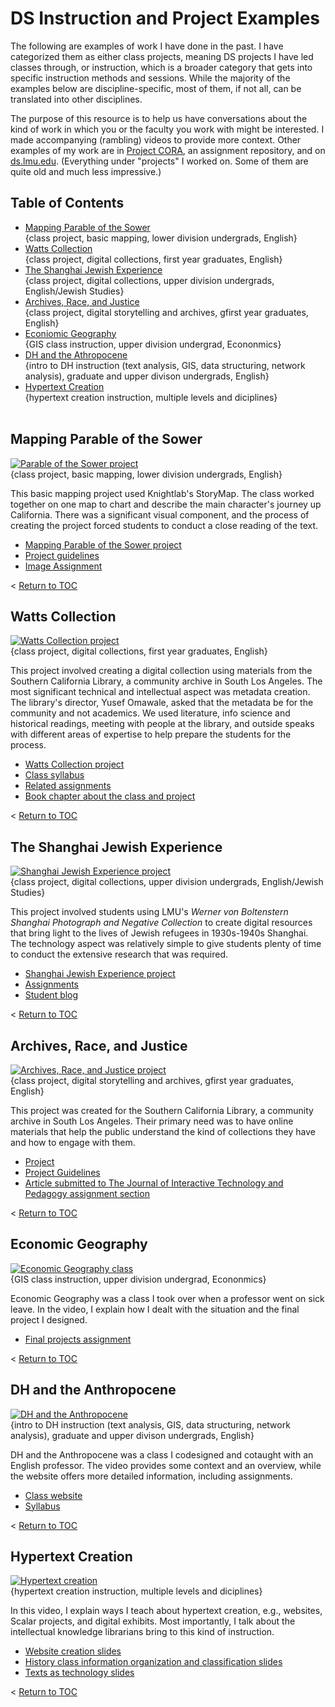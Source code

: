 # DS Instruction and Project Examples
The following are examples of work I have done in the past. I have categorized them as either class projects, meaning DS projects I have led classes through, or instruction, which is a broader category that gets into specific instruction methods and sessions. While the majority of the examples below are discipline-specific, most of them, if not all, can be translated into other disciplines. 

The purpose of this resource is to help us have conversations about the kind of work in which you or the faculty you work with might be interested. I made accompanying (rambling) videos to provide more context. Other examples of my work are in [Project CORA](https://www.projectcora.org/users/melanie-hubbard), an assignment repository, and on [ds.lmu.edu](https://ds.lmu.edu/). (Everything under "projects" I worked on. Some of them are quite old and much less impressive.)

## Table of Contents

- [Mapping Parable of the Sower](#mapping-parable-of-the-sower)<br>
{class project, basic mapping, lower division undergrads, English}<br>
- [Watts Collection](#watts-collection)<br>
{class project, digital collections, first year graduates, English}<br>
- [The Shanghai Jewish Experience](#the-shanghai-jewish-experience)<br>
{class project, digital collections, upper division undergrads, English/Jewish Studies}<br>
- [Archives, Race, and Justice](#archives-race-and-justice)<br>
{class project, digital storytelling and archives, gfirst year graduates, English}<br>
- [Econiomic Geography](#economic-geography)<br>
{GIS class instruction, upper division undergrad, Econonmics}<br>
- [DH and the Athropocene](#dh-and-the-anthropocene)<br>
{intro to DH instruction (text analysis, GIS, data structuring, network analysis), graduate and upper divison undergrads, English}<br>
- [Hypertext Creation](#hypertext-creation)<br>
{hypertext creation instruction, multiple levels and diciplines}<br><br>

## Mapping Parable of the Sower
[![Parable of the Sower project](http://img.youtube.com/vi/e5y8ZPyR-v8/0.jpg)](http://www.youtube.com/watch?v=e5y8ZPyR-v8 "Parable of the Sower project video")<br>
{class project, basic mapping, lower division undergrads, English}

This basic mapping project used Knightlab's StoryMap. The class worked together on one map to chart and describe the main character's journey up California. There was a significant visual component, and the process of creating the project forced students to conduct a close reading of the text.

- [Mapping Parable of the Sower project](https://uploads.knightlab.com/storymapjs/17d4e3ebc9ba6280b11694156ede825d/parable-of-the-sower-section-01-02/index.html)
- [Project guidelines](http://ds.lmu.edu/wp-content/uploads/2018/07/ParableOfTheSowerAssignment.pdf)
- [Image Assignment](http://ds.lmu.edu/wp-content/uploads/2018/07/VisualImageExercise_LMU_ENGL2297.pdf) 

< [Return to TOC](#table-of-contents)

## Watts Collection
[![Watts Collection project](http://img.youtube.com/vi/eKFaW0puXWI/0.jpg)](http://www.youtube.com/watch?v=eKFaW0puXWI "Watts Collection project video")<br>
{class project, digital collections, first year graduates, English}

This project involved creating a digital collection using materials from the Southern California Library, a community archive in South Los Angeles. The most significant technical and intellectual aspect was metadata creation. The library's director, Yusef Omawale, asked that the metadata be for the community and not academics. We used literature, info science and historical readings, meeting with people at the library, and outside speaks with different areas of expertise to help prepare the students for the process.

- [Watts Collection project](http://watts.library.lmu.build/)
- [Class syllabus](http://watts.library.lmu.build/cms/files/original/502caf42bce9d0f2a691fc430898f5ac.pdf)
- [Related assignments](http://watts.library.lmu.build/cms/files/original/f271621385be8d50c5d900ce68d31077.pdf)
- [Book chapter about the class and project](https://digitalcommons.lmu.edu/librarian_pubs/93/)

< [Return to TOC](#table-of-contents)

## The Shanghai Jewish Experience
[![Shanghai Jewish Experience project](http://img.youtube.com/vi/2t2i3oknjUI/0.jpg)](http://www.youtube.com/watch?v=2t2i3oknjUI "Shanghai Jewish Experience assignment video")<br>
{class project, digital collections, upper division undergrads, English/Jewish Studies}

This project involved students using LMU's _Werner von Boltenstern Shanghai Photograph and Negative Collection_ to create digital resources that bring light to the lives of Jewish refugees in 1930s-1940s Shanghai. The technology aspect was relatively simple to give students plenty of time to conduct the extensive research that was required. 

- [Shanghai Jewish Experience project](https://ds.lmu.edu/shanghai-project/)
- [Assignments](http://dh.lmu.edu/wp-content/uploads/2015/05/LMU_JewishStudies434_ShanghaiProject.pdf )
- [Student blog](http://literatureoftheholoaust2015.tumblr.com/)

< [Return to TOC](#table-of-contents)

## Archives, Race, and Justice
[![Archives, Race, and Justice project](http://img.youtube.com/vi/9tGOoccpCOI/0.jpg)](http://www.youtube.com/watch?v=9tGOoccpCOI "Archives, Race, and Justice project video")<br>
{class project, digital storytelling and archives, gfirst year graduates, English}

This project was created for the Southern California Library, a community archive in South Los Angeles. Their primary need was to have online materials that help the public understand the kind of collections they have and how to engage with them.

- [Project](https://ds.lmu.edu/archives-race-justice/)
- [Project Guidelines](https://www.projectcora.org/assignment/archives-race-and-justice)
- [Article submitted to The Journal of Interactive Technology and Pedagogy assignment section](https://drive.google.com/file/d/1xHCOy__5uW36XImtgbWu0BosvwNqM84u/view?usp=sharing)

< [Return to TOC](#table-of-contents)

## Economic Geography
[![Economic Geography class](http://img.youtube.com/vi/paRwqOgDd-o/0.jpg)](http://www.youtube.com/watch?v=paRwqOgDd-o "Economic Geography class instrution video")<br>
{GIS class instruction, upper division undergrad, Econonmics}

Economic Geography was a class I took over when a professor went on sick leave. In the video, I explain how I dealt with the situation and the final project I designed.

- [Final projects assignment](https://drive.google.com/file/d/1caaYYYQl0cdwezbYwpAyjvRVDB5Y4DiK/view?usp=sharing)

< [Return to TOC](#table-of-contents)

## DH and the Anthropocene

[![DH and the Anthropocene](http://img.youtube.com/vi/y3yrxequoYE/0.jpg)](http://www.youtube.com/watch?v=y3yrxequoYE "DH and the Anthropocene instruction video")<br>
{intro to DH instruction (text analysis, GIS, data structuring, network analysis), graduate and upper divison undergrads, English}

DH and the Anthropocene was a class I codesigned and cotaught with an English professor. The video provides some context and an overview, while the website offers more detailed information, including assignments. 

- [Class website](https://dh-anthropocene.english.lmu.build/)
- [Syllabus](https://dh-anthropocene.english.lmu.build/wp-content/uploads/2019/03/ENGL5998-DH-S19-update10.pdf)

< [Return to TOC](#table-of-contents)


## Hypertext Creation
[![Hypertext creation](http://img.youtube.com/vi/NnDs07u9tvI/0.jpg)](http://www.youtube.com/watch?v=NnDs07u9tvI "Hypertexts creation instruction video")<br>
{hypertext creation instruction, multiple levels and diciplines}

In this video, I explain ways I teach about hypertext creation, e.g., websites, Scalar projects, and digital exhibits. Most importantly, I talk about the intellectual knowledge librarians bring to this kind of instruction.

- [Website creation slides](https://drive.google.com/file/d/1YE7zwMXGVX1PBASBsaFRZmsAIjxuXhTi/view?usp=sharing)
- [History class information organization and classification slides](https://drive.google.com/file/d/1OkzCDa7YxS0h6O908qjHmK5cJYZCV7ct/view?usp=sharing)
- [Texts as technology slides](https://drive.google.com/file/d/1AhjCPPJtbYi3cnpabq_jhBzUbI3n3TYY/view?usp=sharing)

< [Return to TOC](#table-of-contents)
